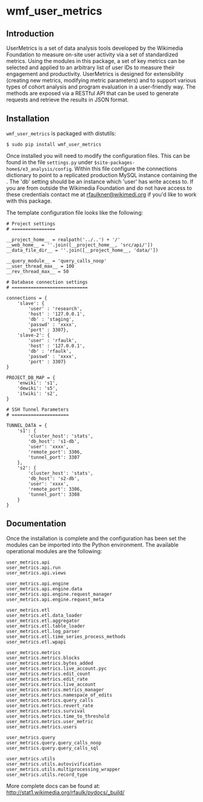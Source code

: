 wmf_user_metrics
================


Introduction
------------

UserMetrics is a set of data analysis tools developed by the Wikimedia Foundation to measure on-site user activity via a set of standardized metrics. Using the modules in this package, a set of key metrics can be selected and applied to an arbitrary list of user IDs to measure their engagement and productivity. UserMetrics is designed for extensibility (creating new metrics, modifying metric parameters) and to support various types of cohort analysis and program evaluation in a user-friendly way. The methods are exposed via a RESTful API that can be used to generate requests and retrieve the results in JSON format.

Installation
------------

`wmf_user_metrics` is packaged with distutils:

    $ sudo pip install wmf_user_metrics

Once installed you will need to modify the configuration files.  This
can be found in the file `settings.py` under
`$site-packages-home$/e3_analysis/config`.  Within this file configure
the connections dictionary to point to a replicated production MySQL instance
containing the .  The 'db' setting should be an instance which 'user' has write
access to.  If you are from outside the Wikimedia Foundation and do not have
access to these credentials contact me at rfaulkner@wikimedi.org if you'd
like to work with this package.

The template configuration file looks like the following:

    # Project settings
    # ================

    __project_home__ = realpath('../..') + '/'
    __web_home__ = ''.join([__project_home__, 'src/api/'])
    __data_file_dir__ = ''.join([__project_home__, 'data/'])

    __query_module__ = 'query_calls_noop'
    __user_thread_max__ = 100
    __rev_thread_max__ = 50

    # Database connection settings
    # ============================

    connections = {
        'slave': {
            'user' : 'research',
            'host' : '127.0.0.1',
            'db' : 'staging',
            'passwd' : 'xxxx',
            'port' : 3307},
        'slave-2': {
            'user' : 'rfaulk',
            'host' : '127.0.0.1',
            'db' : 'rfaulk',
            'passwd' : 'xxxx',
            'port' : 3307}
    }

    PROJECT_DB_MAP = {
        'enwiki': 's1',
        'dewiki': 's5',
        'itwiki': 's2',
    }

    # SSH Tunnel Parameters
    # =====================

    TUNNEL_DATA = {
        's1': {
            'cluster_host': 'stats',
            'db_host': 's1-db',
            'user': 'xxxx',
            'remote_port': 3306,
            'tunnel_port': 3307
        },
        's2': {
            'cluster_host': 'stats',
            'db_host': 's2-db',
            'user': 'xxxx',
            'remote_port': 3306,
            'tunnel_port': 3308
        }
    }

Documentation
-------------

Once the installation is complete and the configuration has been set the
modules can be imported into the Python environment.  The available
operational modules are the following:

    user_metrics.api
    user_metrics.api.run
    user_metrics.api.views

    user_metrics.api.engine
    user_metrics.api.engine.data
    user_metrics.api.engine.request_manager
    user_metrics.api.engine.request_meta

    user_metrics.etl
    user_metrics.etl.data_loader
    user_metrics.etl.aggregator
    user_metrics.etl.table_loader
    user_metrics.etl.log_parser
    user_metrics.etl.time_series_process_methods
    user_metrics.etl.wpapi

    user_metrics.metrics
    user_metrics.metrics.blocks
    user_metrics.metrics.bytes_added
    user_metrics.metrics.live_account.pyc
    user_metrics.metrics.edit_count
    user_metrics.metrics.edit_rate
    user_metrics.metrics.live_account
    user_metrics.metrics.metrics_manager
    user_metrics.metrics.namespace_of_edits
    user_metrics.metrics.query_calls
    user_metrics.metrics.revert_rate
    user_metrics.metrics.survival
    user_metrics.metrics.time_to_threshold
    user_metrics.metrics.user_metric
    user_metrics.metrics.users

    user_metrics.query
    user_metrics.query.query_calls_noop
    user_metrics.query.query_calls_sql

    user_metrics.utils
    user_metrics.utils.autovivification
    user_metrics.utils.multiprocessing_wrapper
    user_metrics.utils.record_type

More complete docs can be found at:
    http://stat1.wikimedia.org/rfaulk/pydocs/_build/
